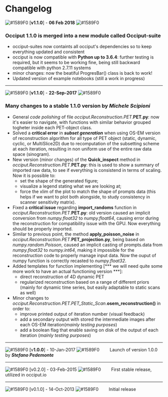 # Changelog

![#1589F0](https://placehold.it/15/1589F0/000000?text=+)
[**v1.1.0**] - **06 Feb 2018**
![#1589F0](https://placehold.it/15/1589F0/000000?text=+)
### Occiput 1.1.0 is merged into a new module called Occiput-suite

- occiput-suites now containts all occiput's dependencies so to keep everything updated and consistent
- occiput is now compatible with **Python up to 3.6.4**: further testing is required, but it seems to be working fine, being still backward compatible with python 2.7.11 systems
- minor changes: now the beatiful ProgresBar() class is back to work!
- Updated version of example notebooks (still a work in progress)

---

![#1589F0](https://placehold.it/15/1589F0/000000?text=+)
[**v1.1.0**] - **22-Sep-2017**
![#1589F0](https://placehold.it/15/1589F0/000000?text=+)
### Many changes to a stable 1.1.0 version by ***Michele Scipioni***

- General *code polishing* of file *occiput.Reconstruction.PET*.**PET.py**: now it's easier to navigate, with functions with similar behavior grouped togheter inside each PET-object class.
- Solved a **critical error** in ***subset generation*** when using OS-EM version of reconstruction algorithm for all type of PET object (static, dynamic, cyclic, or MultiSlice2D) due to recomputation of the subsetting scheme at each iteration, resulting in non uniform use of the entire raw data space (sinogram).
- New version (minor changes) of the **Quick_inspect** method in *occiput.Reconstruction.PET*.**PET.py**: this is used to show a summary of imported raw data, to see if everything is consistend in terms of scaling. Now it is possible to:
    - set the shape of the generated figure;
    - visualize a legend stating what we are looking at;
    - force the xlim of the plot to match the shape of prompts data (this helps if we want to plot both alongside, to study consistency in scanner sensitivity matrix).
- Fixed a **critical issue** regarding **import_randoms** function in *occiput.Reconstruction.PET*.**PET.py**: old version caused an implicit conversion from *numpy.float32* to *numpy.float64*, causing error during the reconstruction for compatibility issue with the GPU. Now everything should be properly imported.
- Similar to previous point, the method **apply_poisson_noise** in *occiput.Reconstruction.PET*.**PET_projection.py**, being based on *numpy.random.Poisson*, caused an implicit casting of prompts.data from *numpy.float32* to *numpy.int64*, making it impossible for the reconstruction code to properly manage input data. Now the ouput of numpy function is correctly recasted to *numpy.float32*.
- Added templates for function implementing [*** we will need quite some more work to have an actual functioning version ***]:
    - direct reconstruction of 4D dynamic PET
    - regularized reconstruction based on a range of different priors (mainly for dynamic time series, but easily adaptable to static scans as well)
- Minor changes to *occiput.Reconstruction.PET.PET_Static_Scan*.**osem_reconstruction()** in order to:
    + improve printed output of iteration number (visual feedback)
    + add a secondary output with stored the intermediate images after each OS-EM iteration(*mainly testing purposes*)
    + add a boolean flag that enable saving on disk of the output of each iteration (*mainly testing purposes*)

---
![#1589F0](https://placehold.it/15/1589F0/000000?text=+)
[v**1.0.0**] - 10-Jan-2017 
![#1589F0](https://placehold.it/15/1589F0/000000?text=+)
<a href=""><img src="https://cdn4.iconfinder.com/data/icons/pictype-free-vector-icons/16/forward-128.png" width="25" height="10"></a> Launch of version 1.0.0 by ***Stefano Pedemonte***

---
![#1589F0](https://placehold.it/15/1589F0/000000?text=+)
[v0.2.0] - 03-Feb-2015 
![#1589F0](https://placehold.it/15/1589F0/000000?text=+)
<a href=""><img src="https://cdn4.iconfinder.com/data/icons/pictype-free-vector-icons/16/forward-128.png" width="25" height="10"></a> First stable release, utilized in occiput.io

---
![#1589F0](https://placehold.it/15/1589F0/000000?text=+)
[v0.1.0] - 14-Oct-2013 
![#1589F0](https://placehold.it/15/1589F0/000000?text=+)
<a href=""><img src="https://cdn4.iconfinder.com/data/icons/pictype-free-vector-icons/16/forward-128.png" width="25" height="10"></a> Initial release
